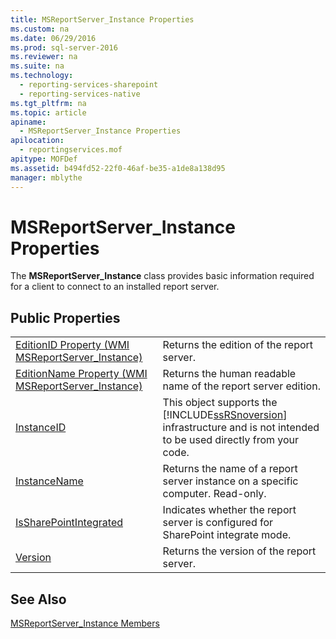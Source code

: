 ```yaml
---
title: MSReportServer_Instance Properties
ms.custom: na
ms.date: 06/29/2016
ms.prod: sql-server-2016
ms.reviewer: na
ms.suite: na
ms.technology: 
  - reporting-services-sharepoint
  - reporting-services-native
ms.tgt_pltfrm: na
ms.topic: article
apiname: 
  - MSReportServer_Instance Properties
apilocation: 
  - reportingservices.mof
apitype: MOFDef
ms.assetid: b494fd52-22f0-46af-be35-a1de8a138d95
manager: mblythe
---
```

# MSReportServer_Instance Properties
The **MSReportServer_Instance** class provides basic information required for a client to connect to an installed report server.  
  
## Public Properties  
  
|||  
|-|-|  
|[EditionID Property (WMI MSReportServer_Instance)](../../Topics/TopicNameNotContainA/EditionID-Property--WMI-MSReportServer_Instance-.md)|Returns the edition of the report server.|  
|[EditionName Property (WMI MSReportServer_Instance)](../../Topics/TopicNameNotContainA/EditionName-Property--WMI-MSReportServer_Instance-.md)|Returns the human readable name of the report server edition.|  
|[InstanceID](../../Topics/TopicNameNotContainA/InstanceID-Property--WMI-MSReportServer_Instance-.md)|This object supports the [!INCLUDE[ssRSnoversion](../../Topics/TopicNameContainA/includes/ssRSnoversion_md.md)] infrastructure and is not intended to be used directly from your code.|  
|[InstanceName](../../Topics/TopicNameNotContainA/InstanceName-Property--WMI-MSReportServer_Instance-.md)|Returns the name of a report server instance on a specific computer. Read-only.|  
|[IsSharePointIntegrated](../../Topics/TopicNameNotContainA/IsSharePointIntegrated-Property--WMI-MSReportServer_Instance-.md)|Indicates whether the report server is configured for SharePoint integrate mode.|  
|[Version](../../Topics/TopicNameNotContainA/Version-Property--WMI-MSReportServer_Instance-.md)|Returns the version of the report server.|  
  
## See Also  
 [MSReportServer_Instance Members](../../Topics/TopicNameNotContainA/MSReportServer_Instance-Members.md)